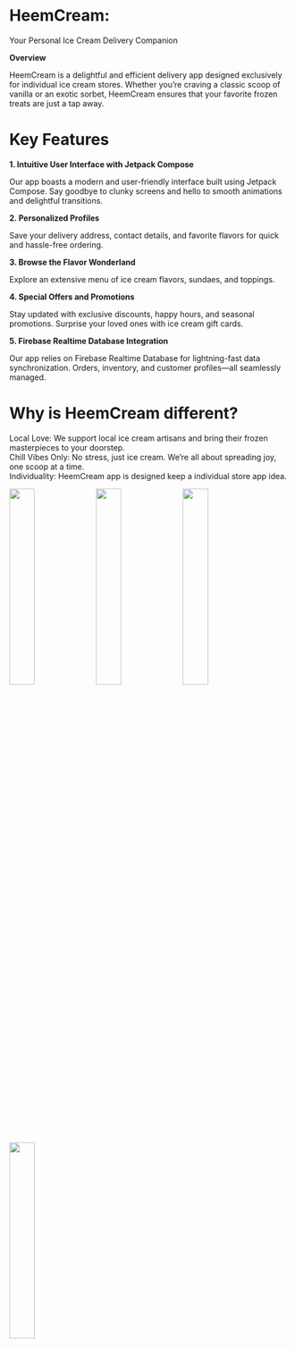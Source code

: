 # HeemCream: 
Your Personal Ice Cream Delivery Companion

**Overview**

HeemCream is a delightful and efficient delivery app designed exclusively for individual ice cream stores. Whether you’re craving a classic scoop of vanilla or an exotic sorbet, HeemCream ensures that your favorite frozen treats are just a tap away.

# Key Features
**1. Intuitive User Interface with Jetpack Compose**

Our app boasts a modern and user-friendly interface built using Jetpack Compose. Say goodbye to clunky screens and hello to smooth animations and delightful transitions.

**2. Personalized Profiles**

Save your delivery address, contact details, and favorite flavors for quick and hassle-free ordering.

**3. Browse the Flavor Wonderland**

Explore an extensive menu of ice cream flavors, sundaes, and toppings.

**4. Special Offers and Promotions**

Stay updated with exclusive discounts, happy hours, and seasonal promotions.
Surprise your loved ones with ice cream gift cards.

**5. Firebase Realtime Database Integration**

Our app relies on Firebase Realtime Database for lightning-fast data synchronization.
Orders, inventory, and customer profiles—all seamlessly managed.

# Why is HeemCream different?
Local Love: We support local ice cream artisans and bring their frozen masterpieces to your doorstep.<br>
Chill Vibes Only: No stress, just ice cream. We’re all about spreading joy, one scoop at a time.<br>
Individuality: HeemCream app is designed keep a individual store app idea.


<img src="https://github.com/thevedantchourey/HeemCream/assets/99128806/5d8a6cba-4cd6-44a9-96c4-db392c04e543.png" width=30% height=30%>
<img src="https://github.com/thevedantchourey/HeemCream/assets/99128806/f821d3e7-2a77-42de-80a7-8c52290aa08e.png" width=30% height=30%>
<img src="https://github.com/thevedantchourey/HeemCream/assets/99128806/74556a54-dd4c-4d9a-9ae8-99e3b4b053de.png" width=30% height=30%>
<img src="https://github.com/thevedantchourey/HeemCream/assets/99128806/806c9e63-7038-4785-b4dd-750e77023419.png" width=30% height=30%>
